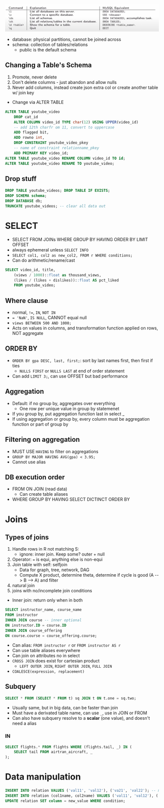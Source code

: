 ![Screenshot 2024-02-01 at 11.21.34 PM.png](../../_resources/Screenshot%202024-02-01%20at%2011.21.34%20PM.png)
- database: physical partitions, cannot be joined across
- schema: collection of tables/relations
	- public is the default schema
## Changing a Table's Schema
1. Promote, never delete
2. Don't delete columns - just abandon and allow nulls
3. Never add columns, instead create json extra col or create another table w/ join key
- Change via ALTER TABLE
```sql
ALTER TABLE youtube_video
	DROP cat_id
	ALTER COLUMN video_id TYPE char(12) USING UPPER(video_id)
	-- add 12th charfr om 11, convert to uppercase
	ADD flagged bit,
	ADD rowno int,
	DROP CONSTRAINT youtube_video_pkey
	-- name of constraint relationname_pkey
	ADD PRIMARY KEY video_id;
ALTER TABLE youtube_video RENAME COLUMN video_id TO id;
ALTER TABLE youtube_video RENAME TO youtube_video;
```
## Drop stuff
```sql
DROP TABLE youtube_videos; DROP TABLE IF EXISTS;
DROP SCHEMA schema;
DROP DATABASE db;
TRUNCATE youtube_videos; -- clear all data out
```
# SELECT
- SELECT FROM JOINs WHERE GROUP BY HAVING ORDER BY LIMIT OFFSET
- always ephemeral unless `SELECT INFO`
- `SELECT col1, col2 as new_col2, FROM r WHERE conditions;`
- Can do arithmetic/rename/cast
```sql
SELECT video_id, title,
	(views / 1000)::float as thousand_views,
	(likes / (likes + dislikes))::float AS pct_liked
	FROM youtube_video;
```
## Where clause
- normal, `!=`, `IN`, `NOT IN`
- `= 'NaN'`, `IS NULL`, CANNOT equal null
- `views BETWEEN 500 AND 1000;`
- Acts on values in columns, and transformation function applied on rows, NOT aggregate
## ORDER BY
- `ORDER BY gpa DESC, last, first;`: sort by last names first, then first if ties
	- `NULLS FIRST` or `NULLS LAST` at end of order statement
- Can add `LIMIT 3;`, can use OFFSET but bad performance
## Aggregation
- Default: if no group by, aggregates over everything
	- One row per unique value in group by statemenet
- If you group by, put aggregation function last in select _
- If using aggregation or group by, every column must be aggregation function or part of group by
## Filtering on aggregation
- MUST USE `HAVING` to filter on aggregations
- `GROUP BY MAJOR HAVING AVG(gpa) < 3.95;`
- Cannot use alias
## DB execution order
- FROM ON JOIN (read data)
	- Can create table aliases
- WHERE GROUP BY HAVING SELECT DICTINCT ORDER BY
# Joins
## Types of joins
1. Handle rows in R not matching S:
	- ignore: inner join. Keep some? outer + null
2. Operator: `=` is equi, anything else is non-equi
3. Join table with self: selfjoin
	- Data for graph, tree, network, DAG
	- Compute X product, determine theta, determine if cycle is good (A --> B --> A) and filter
5. natural join
6. joins with no/incomplete join conditions
- Inner join: return only when in both
```sql
SELECT instructor_name, course_name
FROM instructor
INNER JOIN course -- inner optional
ON instructor.ID = course.ID
INNER JOIN course_offering
ON course.course = course_offering.course;
```
- Can alias: `FROM instructor r` or `FROM instructor AS r`
- Can use table aliases everywhere
- Can join on attributes no in select
- `CROSS JOIN` does exist for cartesian product
	- `LEFT OUTER JOIN`, `RIGHT OUTER JOIN`, `FULL JOIN`
- `COALESCE(expression, replacement)`
## Subquery
```sql
SELECT * FROM (SELECT * FROM t) sq JOIN t ON t.one = sq.two;
```
- Usually same, but in big data, can be faster than join
- Must have a derivated table name, can use `_`, use in JOIN or FROM 
- Can also have subquery resolve to a **scalar** (one value), and doesn't need a alias
### IN
```sql
SELECT flights.* FROM flights WHERE (flights.tail, _) IN (
	SELECT tail FROM airtran_aircraft, _
);
```
# Data manipulation
```sql
INSERT INTO relation VALUES ('val11', 'val12'), ('va21', 'val22'); -- must follow schema and order
INSERT INTO relation (col1name, col2name) VALUES ('val11', 'val12'), ('va21', 'val22');
UPDATE relation SET column = new_value WHERE condition;
```

